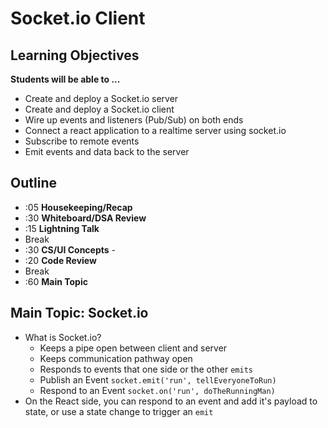 # Socket.io Client

## Learning Objectives

**Students will be able to ...**

* Create and deploy a Socket.io server
* Create and deploy a Socket.io client
* Wire up events and listeners (Pub/Sub) on both ends
* Connect a react application to a realtime server using socket.io
* Subscribe to remote events
* Emit events and data back to the server

## Outline
* :05 **Housekeeping/Recap**
* :30 **Whiteboard/DSA Review**
* :15 **Lightning Talk**
* Break
* :30 **CS/UI Concepts** -
* :20 **Code Review**
* Break
* :60 **Main Topic**

## Main Topic: Socket.io
* What is Socket.io?
  * Keeps a pipe open between client and server
  * Keeps communication pathway open
  * Responds to events that one side or the other `emits`
  * Publish an Event `socket.emit('run', tellEveryoneToRun)`
  * Respond to an Event `socket.on('run', doTheRunningMan)`
* On the React side, you can respond to an event and add it's payload to state, or use a state change to trigger an `emit`
